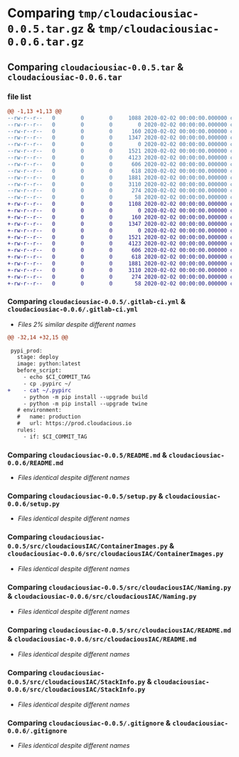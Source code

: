 # Comparing `tmp/cloudaciousiac-0.0.5.tar.gz` & `tmp/cloudaciousiac-0.0.6.tar.gz`

## Comparing `cloudaciousiac-0.0.5.tar` & `cloudaciousiac-0.0.6.tar`

### file list

```diff
@@ -1,13 +1,13 @@
--rw-r--r--   0        0        0     1088 2020-02-02 00:00:00.000000 cloudaciousiac-0.0.5/.gitlab-ci.yml
--rw-r--r--   0        0        0        0 2020-02-02 00:00:00.000000 cloudaciousiac-0.0.5/.pre-commit-config.yaml
--rw-r--r--   0        0        0      160 2020-02-02 00:00:00.000000 cloudaciousiac-0.0.5/.pypirc
--rw-r--r--   0        0        0     1347 2020-02-02 00:00:00.000000 cloudaciousiac-0.0.5/README.md
--rw-r--r--   0        0        0        0 2020-02-02 00:00:00.000000 cloudaciousiac-0.0.5/config.cfg
--rw-r--r--   0        0        0     1521 2020-02-02 00:00:00.000000 cloudaciousiac-0.0.5/setup.py
--rw-r--r--   0        0        0     4123 2020-02-02 00:00:00.000000 cloudaciousiac-0.0.5/src/cloudaciousIAC/ContainerImages.py
--rw-r--r--   0        0        0      606 2020-02-02 00:00:00.000000 cloudaciousiac-0.0.5/src/cloudaciousIAC/Naming.py
--rw-r--r--   0        0        0      618 2020-02-02 00:00:00.000000 cloudaciousiac-0.0.5/src/cloudaciousIAC/README.md
--rw-r--r--   0        0        0     1881 2020-02-02 00:00:00.000000 cloudaciousiac-0.0.5/src/cloudaciousIAC/StackInfo.py
--rw-r--r--   0        0        0     3110 2020-02-02 00:00:00.000000 cloudaciousiac-0.0.5/.gitignore
--rw-r--r--   0        0        0      274 2020-02-02 00:00:00.000000 cloudaciousiac-0.0.5/pyproject.toml
--rw-r--r--   0        0        0       58 2020-02-02 00:00:00.000000 cloudaciousiac-0.0.5/PKG-INFO
+-rw-r--r--   0        0        0     1108 2020-02-02 00:00:00.000000 cloudaciousiac-0.0.6/.gitlab-ci.yml
+-rw-r--r--   0        0        0        0 2020-02-02 00:00:00.000000 cloudaciousiac-0.0.6/.pre-commit-config.yaml
+-rw-r--r--   0        0        0      160 2020-02-02 00:00:00.000000 cloudaciousiac-0.0.6/.pypirc
+-rw-r--r--   0        0        0     1347 2020-02-02 00:00:00.000000 cloudaciousiac-0.0.6/README.md
+-rw-r--r--   0        0        0        0 2020-02-02 00:00:00.000000 cloudaciousiac-0.0.6/config.cfg
+-rw-r--r--   0        0        0     1521 2020-02-02 00:00:00.000000 cloudaciousiac-0.0.6/setup.py
+-rw-r--r--   0        0        0     4123 2020-02-02 00:00:00.000000 cloudaciousiac-0.0.6/src/cloudaciousIAC/ContainerImages.py
+-rw-r--r--   0        0        0      606 2020-02-02 00:00:00.000000 cloudaciousiac-0.0.6/src/cloudaciousIAC/Naming.py
+-rw-r--r--   0        0        0      618 2020-02-02 00:00:00.000000 cloudaciousiac-0.0.6/src/cloudaciousIAC/README.md
+-rw-r--r--   0        0        0     1881 2020-02-02 00:00:00.000000 cloudaciousiac-0.0.6/src/cloudaciousIAC/StackInfo.py
+-rw-r--r--   0        0        0     3110 2020-02-02 00:00:00.000000 cloudaciousiac-0.0.6/.gitignore
+-rw-r--r--   0        0        0      274 2020-02-02 00:00:00.000000 cloudaciousiac-0.0.6/pyproject.toml
+-rw-r--r--   0        0        0       58 2020-02-02 00:00:00.000000 cloudaciousiac-0.0.6/PKG-INFO
```

### Comparing `cloudaciousiac-0.0.5/.gitlab-ci.yml` & `cloudaciousiac-0.0.6/.gitlab-ci.yml`

 * *Files 2% similar despite different names*

```diff
@@ -32,14 +32,15 @@
 
 pypi_prod:
   stage: deploy
   image: python:latest
   before_script:
     - echo $CI_COMMIT_TAG
     - cp .pypirc ~/
+    - cat ~/.pypirc
     - python -m pip install --upgrade build
     - python -m pip install --upgrade twine
   # environment:
   #   name: production
   #   url: https://prod.cloudacious.io
   rules:
     - if: $CI_COMMIT_TAG
```

### Comparing `cloudaciousiac-0.0.5/README.md` & `cloudaciousiac-0.0.6/README.md`

 * *Files identical despite different names*

### Comparing `cloudaciousiac-0.0.5/setup.py` & `cloudaciousiac-0.0.6/setup.py`

 * *Files identical despite different names*

### Comparing `cloudaciousiac-0.0.5/src/cloudaciousIAC/ContainerImages.py` & `cloudaciousiac-0.0.6/src/cloudaciousIAC/ContainerImages.py`

 * *Files identical despite different names*

### Comparing `cloudaciousiac-0.0.5/src/cloudaciousIAC/Naming.py` & `cloudaciousiac-0.0.6/src/cloudaciousIAC/Naming.py`

 * *Files identical despite different names*

### Comparing `cloudaciousiac-0.0.5/src/cloudaciousIAC/README.md` & `cloudaciousiac-0.0.6/src/cloudaciousIAC/README.md`

 * *Files identical despite different names*

### Comparing `cloudaciousiac-0.0.5/src/cloudaciousIAC/StackInfo.py` & `cloudaciousiac-0.0.6/src/cloudaciousIAC/StackInfo.py`

 * *Files identical despite different names*

### Comparing `cloudaciousiac-0.0.5/.gitignore` & `cloudaciousiac-0.0.6/.gitignore`

 * *Files identical despite different names*

